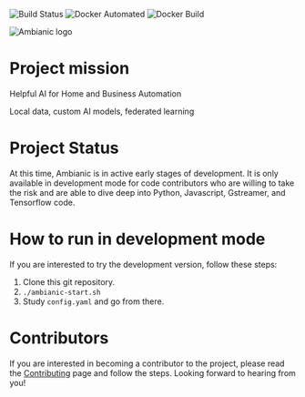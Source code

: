 ![Build Status](https://travis-ci.org/ambianic/ambianic.svg?branch=master) ![Docker Automated](https://img.shields.io/docker/cloud/automated/ambianic/ambianic.svg) ![Docker Build](https://img.shields.io/docker/cloud/build/ambianic/ambianic.svg)

![Ambianic logo][logo]

# Project mission
Helpful AI for Home and Business Automation

Local data, custom AI models, federated learning

# Project Status
At this time, Ambianic is in active early stages of development. It is only available in development mode for code contributors who are willing to take the risk and are able to dive deep into Python, Javascript, Gstreamer, and Tensorflow code. 

# How to run in development mode
If you are interested to try the development version, follow these steps:
1. Clone this git repository.
2. `./ambianic-start.sh`
3. Study `config.yaml` and go from there.

# Contributors
If you are interested in becoming a contributor to the project, please read the [Contributing](CONTRIBUTING.md) page and follow the steps. Looking forward to hearing from you!

[logo]: https://avatars2.githubusercontent.com/u/52052162?s=200&v=4
